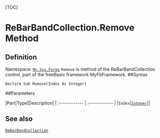 [TOC]
# ReBarBandCollection.Remove Method

## Definition
Namespace: [`My.Sys.Forms`](My.Sys.Forms.md)
`Remove` is method of the ReBarBandCollection control, part of the freeBasic framework MyFbFramework.
##Syntax
```freeBasic
Declare Sub Remove(Index As Integer)
```

##Parameters

|Part|Type|Description|
| :------------ | :------------ |
|`Index`|[`Integer`]("https://www.freebasic.net/wiki/KeyPgInteger")||
## See also
[`ReBarBandCollection`](ReBarBandCollection.md)
